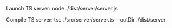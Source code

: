 Launch TS server:
node ./dist/server/server.js

Compile TS server:
tsc ./src/server/server.ts --outDir ./dist/server 